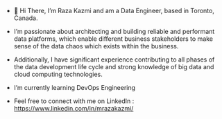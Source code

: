 - 👋 Hi There, I’m Raza Kazmi and am a Data Engineer, based in Toronto, Canada.

-  I’m passionate about architecting and building reliable and performant data platforms, which enable different business stakeholders to make sense of the data chaos which exists within the business. 

- Additionally, I have significant experience contributing to all phases of the data development life cycle and strong knowledge of big data and cloud computing technologies.

- I’m currently learning DevOps Engineering

- Feel free to connect with me on LinkedIn : https://www.linkedin.com/in/mrazakazmi/

<!---
MRazaKazmi/MRazaKazmi is a ✨ special ✨ repository because its `README.md` (this file) appears on your GitHub profile.
You can click the Preview link to take a look at your changes.
--->
